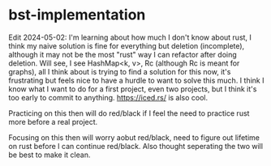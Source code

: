 # bst-implementation

Edit 2024-05-02: I'm learning about how much I don't know about rust, I think my naive solution is fine for everything but deletion (incomplete), although it may not be the most "rust" way I can refactor after doing deletion.
Will see, I see HashMap<k, v>, Rc<T> (although Rc<T>  is meant for graphs), all I think about is trying to find a solution for this now, it's frustrating but feels nice to have a hurdle to want to solve this much.
I think I know what I want to do for a first project, even two projects, but I think it's too early to commit to anything. https://iced.rs/ is also cool. 

Practicing on this then will do red/black if I feel the need to practice rust more before a real project.

Focusing on this then will worry aobut red/black, need to figure out lifetime on rust before I can continue red/black.
Also thought seperating the two will be best to make it clean.
